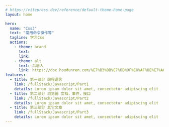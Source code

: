 ```yaml
---
# https://vitepress.dev/reference/default-theme-home-page
layout: home

hero:
  name: "Css3"
  text: "常用命令操作等"
  tagline: 学习Css
  actions:
    - theme: brand
      text:
      link:
    - theme: alt
      text: 后盾人
      link: https://doc.houdunren.com/%E7%B3%BB%E7%BB%9F%E8%AF%BE%E7%A8%8B/css/1%20%E5%9F%BA%E7%A1%80%E7%9F%A5%E8%AF%86.html
features:
  - title: 第一部分 编程语言
    link: /fullStack/Javascript/Part1
    details: Lorem ipsum dolor sit amet, consectetur adipiscing elit
  - title: 第二部分 浏览器 文档，事件，接口
    link: /fullStack/Javascript/Part2
    details: Lorem ipsum dolor sit amet, consectetur adipiscing elit
  - title: 第三部分 其它文章
    link: /fullStack/Javascript/Part3
    details: Lorem ipsum dolor sit amet, consectetur adipiscing elit
---
```


<script setup>
  import XmindViewer from '../../components/XmindViewer.vue'
</script>

<XmindViewer url="./hdCss3.xmind"/>
